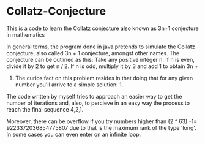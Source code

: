 # Collatz-Conjecture
This is a code to learn the Collatz conjecture also known as 3n+1 conjecture in mathematics

In general terms, the program done in java pretends to simulate the Collatz conjecture, also called
3n + 1 conjecture, amongst other names. The conjecture can be outlined as this: Take any positive
integer n. If n is even, divide it by 2 to get n / 2. If n is odd, multiply it by 3 and add 1 to obtain 3n +
1. The curios fact on this problem resides in that doing that for any given number you'll arrive to a
simple solution: 1.

The code written by myself tries to approach an easier way to get the number of iterations and, also,
to percieve in an easy way the process to reach the final sequence 4,2,1.

Moreover, there can be overflow if you try numbers higher than (2 ^ 63) -1=
9223372036854775807 due to that is the maximum rank of the type 'long'. In some cases you can
even enter on an infinite loop.
